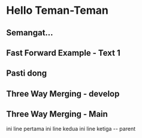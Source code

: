# Hello Teman-Teman

## Semangat...

## Fast Forward Example - Text 1

## Pasti dong

## Three Way Merging - develop

## Three Way Merging - Main
ini line pertama
ini line kedua
ini line ketiga -- parent

